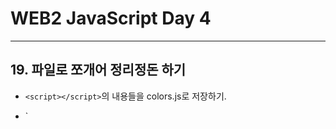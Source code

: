 # WEB2 JavaScript Day 4

- - - 

## 19. 파일로 쪼개어 정리정돈 하기
+ `<script></script>`의 내용들을 colors.js로 저장하기.
+ `<script src= "colors.js">로 변경하기

+ colors.js에 있는 파일을 웹페이지를 열 때 다운로드 한다.
	+ 하나의 파일 수정으로 n개의 페이지를 수정 가능하다.
	+ 새로 웹페이지 생성 시 코드 재사용이 가능
	+ 웹서버 입장에서 colors.js 파일까지 다운로드 받아야함 ( 캐쉬 이용 시 비용 절감)

- - -


## 20. 라이브러리와 프레임워크
+ 라이브러리 : 필요한 부품들이 되는 SW가 정리정돈되어있음.

+ 프레임워크 : 만드려는 것을 만들기 위해 필요한 공통적인 것들을 framework가 만들어 놓음.
	+ 우리는 달라지는 것들만 만들면 됨.

+ JS 라이브러리 : jQuery 
	+ CDN : 서버에 파일 보관 -> script.scr로 가져올 수 있게 함.
	+ $('a').css('color',color);
		+ $('a') : jQuery로 모든 a태그를 제어하겠다.
		+ css.('color',color); : css함수를 사용


- - -

## 21. UI vs API
+ app을 만들기 위해 프로그래밍을 할 때, 사용하는 조작 장치 : api {application programming interface}
+ 일반적인 웹페이지 : ui

- - -


## 22. 수업을 마치며

+ 순차적 코드 실행으로 여러 문제를 해결
	+ 막히면 조건문 반복문 함수 객체 라이브러리를 사용해 보기
	+ 그러다가도 막히면 공부,검색 할 것.

+ 태그 삭제, 자식 태그 추가 : document 객체 (그래도 안되면 DOM)
+ 웹 브라우저 제어 : window 객체
+ 리로드 X 정보 업로드 : ajax
+ 리로드 되어도 현재 상태 유지 : cookie
+ 인터넷X 동작 : offline web application
+ 화상통신  앱 : webRTC
+ 음성 인식 및 음성으로 정보 전달 : speech (API)
+ 3차원 그래픽 게임 : webGL
+ 가상현실 : webVR
